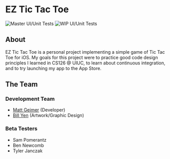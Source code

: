 # EZ Tic Tac Toe
![Master UI/Unit Tests](https://github.com/MattGeimer/TicTacToe/workflows/Master%20UI/Unit%20Tests/badge.svg?branch=WIP)
![WIP UI/Unit Tests](https://github.com/MattGeimer/TicTacToe/workflows/WIP%20UI/Unit%20Tests/badge.svg)

## About
EZ Tic Tac Toe is a personal project implementing a simple game of Tic Tac Toe for iOS. My goals for this project were to practice good code design principles I learned in CS126 @ UIUC, to learn about continuous integration, and to try launching my app to the App Store.

## The Team
### Development Team
- [Matt Geimer](https://www.linkedin.com/in/matt-geimer/) (Developer)
- [Bill Yen](https://www.linkedin.com/in/bill-yen) (Artwork/Graphic Design)
### Beta Testers
- Sam Pomerantz
- Ben Newcomb
- Tyler Janczak
